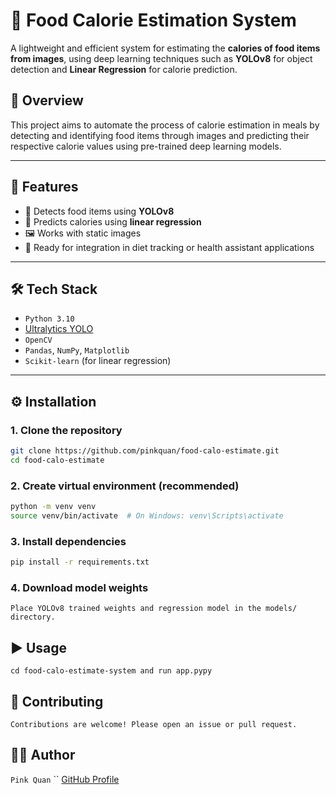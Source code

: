 # 🍱 Food Calorie Estimation System

A lightweight and efficient system for estimating the **calories of food items from images**, using deep learning techniques such as **YOLOv8** for object detection and **Linear Regression** for calorie prediction.

## 📌 Overview

This project aims to automate the process of calorie estimation in meals by detecting and identifying food items through images and predicting their respective calorie values using pre-trained deep learning models.

---

## 🚀 Features

- 🍔 Detects food items using **YOLOv8**
- 🔢 Predicts calories using **linear regression**
- 🖼️ Works with static images
- 🧪 Ready for integration in diet tracking or health assistant applications

---

## 🛠️ Tech Stack

- `Python 3.10`
- [Ultralytics YOLO](https://github.com/ultralytics/ultralytics)
- `OpenCV`
- `Pandas`, `NumPy`, `Matplotlib`
- `Scikit-learn` (for linear regression)

---
## ⚙️ Installation

### 1. Clone the repository

```bash
git clone https://github.com/pinkquan/food-calo-estimate.git
cd food-calo-estimate
```

### 2. Create virtual environment (recommended)
```bash
python -m venv venv
source venv/bin/activate  # On Windows: venv\Scripts\activate
```

### 3. Install dependencies
```bash
pip install -r requirements.txt
```

### 4. Download model weights
`Place YOLOv8 trained weights and regression model in the models/ directory.`

## ▶️ Usage
`cd food-calo-estimate-system and run app.pypy`

## 🤝 Contributing
`Contributions are welcome! Please open an issue or pull request.`

## 🙋‍♂️ Author
`Pink Quan`
``
<a href="https://github.com/pinkquan">GitHub Profile</a>